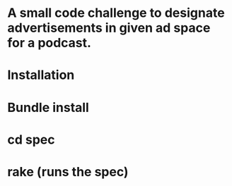 # A small code challenge to designate advertisements in given ad space for a podcast.

# Installation
# Bundle install
# cd spec
# rake (runs the spec)
